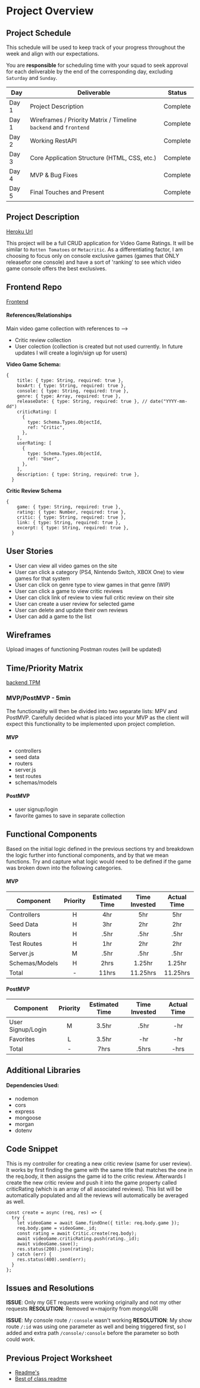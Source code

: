 # Project Overview

## Project Schedule

This schedule will be used to keep track of your progress throughout the week and align with our expectations.

You are **responsible** for scheduling time with your squad to seek approval for each deliverable by the end of the corresponding day, excluding `Saturday` and `Sunday`.

| Day   | Deliverable                                                      | Status   |
| ----- | ---------------------------------------------------------------- | -------- |
| Day 1 | Project Description                                              | Complete |
| Day 1 | Wireframes / Priority Matrix / Timeline `backend` and `frontend` | Complete |
| Day 2 | Working RestAPI                                                  | Complete |
| Day 3 | Core Application Structure (HTML, CSS, etc.)                     | Complete |
| Day 4 | MVP & Bug Fixes                                                  | Complete |
| Day 5 | Final Touches and Present                                        | Complete |

## Project Description

[Heroku Url](https://videogame-ratings.herokuapp.com/)

This project will be a full CRUD application for Video Game Ratings. It will be similar to `Rotten Tomatoes` or `Metacritic`. As a differentiating factor, I am choosing to focus only on console exclusive games (games that ONLY releasefor one console) and have a sort of 'ranking' to see which video game console offers the best exclusives.

## Frontend Repo

[Frontend](https://github.com/wjclavell/FrontEnd-P2/blob/master/planning_directory/project-worksheet.md)

#### References/Relationships

Main video game collection with references to -->

- Critic review collection
- User colection (collection is created but not used currently. In future updates I will create a login/sign up for users)

**Video Game Schema:**

```JS
{
    title: { type: String, required: true },
    boxArt: { type: String, required: true },
    console: { type: String, required: true },
    genre: { type: Array, required: true },
    releaseDate: { type: String, required: true }, // date("YYYY-mm-dd")
    criticRating: [
      {
        type: Schema.Types.ObjectId,
        ref: "Critic",
      },
    ],
    userRating: [
      {
        type: Schema.Types.ObjectId,
        ref: "User",
      },
    ],
    description: { type: String, required: true },
  }
```

**Critic Review Schema**

```JS
{
    game: { type: String, required: true },
    rating: { type: Number, required: true },
    critic: { type: String, required: true },
    link: { type: String, required: true },
    excerpt: { type: String, required: true },
  }
```

## User Stories

- User can view all video games on the site
- User can click a category (PS4, Nintendo Switch, XBOX One) to view games for that system
- User can click on genre type to view games in that genre (WIP)
- User can click a game to view critic reviews
- User can click link of review to view full critic review on their site
- User can create a user review for selected game
- User can delete and update their own reviews
- User can add a game to the list

## Wireframes

Upload images of functioning Postman routes (will be updated)

## Time/Priority Matrix

[backend TPM](https://res.cloudinary.com/wjclavell/image/upload/v1596217003/project2-videogameratings/P2-backend-TPM_evnqku.png)

### MVP/PostMVP - 5min

The functionality will then be divided into two separate lists: MPV and PostMVP. Carefully decided what is placed into your MVP as the client will expect this functionality to be implemented upon project completion.

#### MVP

- controllers
- seed data
- routers
- server.js
- test routes
- schemas/models

#### PostMVP

- user signup/login
- favorite games to save in separate collection

## Functional Components

Based on the initial logic defined in the previous sections try and breakdown the logic further into functional components, and by that we mean functions. Try and capture what logic would need to be defined if the game was broken down into the following categories.

#### MVP

| Component      | Priority | Estimated Time | Time Invested | Actual Time |
| -------------- | :------: | :------------: | :-----------: | :---------: |
| Controllers    |    H     |      4hr       |      5hr      |     5hr     |
| Seed Data      |    H     |      3hr       |      2hr      |     2hr     |
| Routers        |    H     |      .5hr      |     .5hr      |    .5hr     |
| Test Routes    |    H     |      1hr       |      2hr      |     2hr     |
| Server.js      |    M     |      .5hr      |     .5hr      |    .5hr     |
| Schemas/Models |    H     |      2hrs      |    1.25hr     |   1.25hr    |
| Total          |    -     |     11hrs      |   11.25hrs    |  11.25hrs   |

#### PostMVP

| Component         | Priority | Estimated Time | Time Invested | Actual Time |
| ----------------- | :------: | :------------: | :-----------: | :---------: |
| User Signup/Login |    M     |     3.5hr      |     .5hr      |     -hr     |
| Favorites         |    L     |     3.5hr      |      -hr      |     -hr     |
| Total             |    -     |      7hrs      |     .5hrs     |    -hrs     |

## Additional Libraries

#### Dependencies Used:

- nodemon
- cors
- express
- mongoose
- morgan
- dotenv

## Code Snippet

This is my controller for creating a new critic review (same for user review). It works by first finding the game with the same title that matches the one in the req.body, it then assigns the game id to the critic review. Afterwards I create the new critic review and push it into the game property called criticRating (which is an array of all associated reviews). This list will be automatically populated and all the reviews will automatically be averaged as well.

```
const create = async (req, res) => {
  try {
    let videoGame = await Game.findOne({ title: req.body.game });
    req.body.game = videoGame._id;
    const rating = await Critic.create(req.body);
    await videoGame.criticRating.push(rating._id);
    await videoGame.save();
    res.status(200).json(rating);
  } catch (err) {
    res.status(400).send(err);
  }
};
```

## Issues and Resolutions

**ISSUE**: Only my GET requests were working originally and not my other requests
**RESOLUTION**: Removed w=majority from mongoURI

**ISSUE**: My console route `/:console` wasn't working
**RESOLUTION**: My show route `/:id` was using one parameter as well and being triggered first, so I added and extra path `/console/:console` before the parameter so both could work.

## Previous Project Worksheet

- [Readme's](https://github.com/jkeohan/fewd-class-repo/tree/master/final-project-worksheet/project-worksheet-examples)
- [Best of class readme](https://github.com/jkeohan/fewd-class-repo/blob/master/final-project-worksheet/project-worksheet-examples/portfolio-gracie.md)
